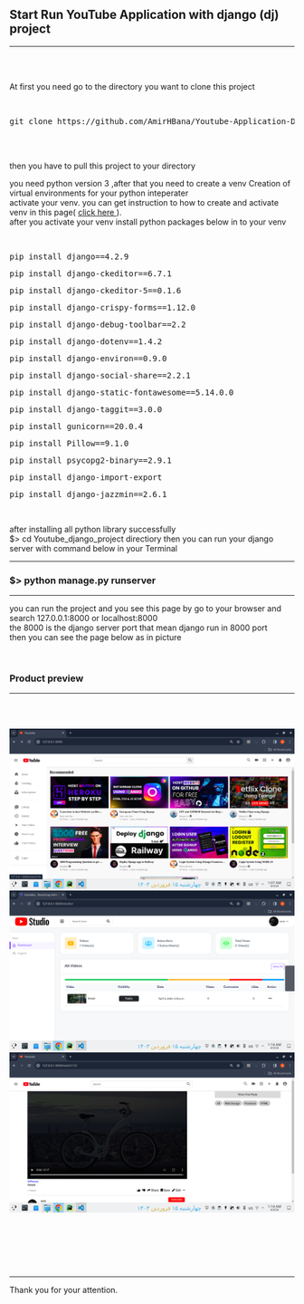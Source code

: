 <h2><strong>Start Run YouTube Application with  django (dj) project</strong></h2>

<hr>
<br>
<br>


<p>At first you need go to the directory you want to clone this project</p>

<br>

<div class="highlight highlight-source-shell notranslate position-relative overflow-auto" dir="auto"><pre>git clone https://github.com/AmirHBana/Youtube-Application-Django-web-framework-Fullstack.git</pre></div>


<br><br>


<p> then you have to pull this project to your directory<br>
  
   you need python version 3
    ,after that you need to create a venv Creation of virtual environments for your python inteperater<br>
  activate your venv. you can get instruction to how to create and activate venv in this page( <a href="https://docs.python.org/3/library/venv.html"> click here </a> ).<br>
  after you activate your venv install python packages below in to your venv
</p>


<br>

<div class="highlight highlight-source-shell notranslate position-relative overflow-auto" dir="auto"><pre>pip install django==4.2.9</pre></div>
<div class="highlight highlight-source-shell notranslate position-relative overflow-auto" dir="auto"><pre>pip install django-ckeditor==6.7.1</pre></div>
<div class="highlight highlight-source-shell notranslate position-relative overflow-auto" dir="auto"><pre>pip install django-ckeditor-5==0.1.6</pre></div>
<div class="highlight highlight-source-shell notranslate position-relative overflow-auto" dir="auto"><pre>pip install django-crispy-forms==1.12.0</pre></div>
<div class="highlight highlight-source-shell notranslate position-relative overflow-auto" dir="auto"><pre>pip install django-debug-toolbar==2.2</pre></div>
<div class="highlight highlight-source-shell notranslate position-relative overflow-auto" dir="auto"><pre>pip install django-dotenv==1.4.2</pre></div>
<div class="highlight highlight-source-shell notranslate position-relative overflow-auto" dir="auto"><pre>pip install django-environ==0.9.0</pre></div>
<div class="highlight highlight-source-shell notranslate position-relative overflow-auto" dir="auto"><pre>pip install django-social-share==2.2.1</pre></div>
<div class="highlight highlight-source-shell notranslate position-relative overflow-auto" dir="auto"><pre>pip install django-static-fontawesome==5.14.0.0</pre></div>
<div class="highlight highlight-source-shell notranslate position-relative overflow-auto" dir="auto"><pre>pip install django-taggit==3.0.0</pre></div>
<div class="highlight highlight-source-shell notranslate position-relative overflow-auto" dir="auto"><pre>pip install gunicorn==20.0.4</pre></div>
<div class="highlight highlight-source-shell notranslate position-relative overflow-auto" dir="auto"><pre>pip install Pillow==9.1.0</pre></div>
<div class="highlight highlight-source-shell notranslate position-relative overflow-auto" dir="auto"><pre>pip install psycopg2-binary==2.9.1</pre></div>
<div class="highlight highlight-source-shell notranslate position-relative overflow-auto" dir="auto"><pre>pip install django-import-export</pre></div>
<div class="highlight highlight-source-shell notranslate position-relative overflow-auto" dir="auto"><pre>pip install django-jazzmin==2.6.1</pre></div>


<br>

<p> after installing all python library successfully <br>
    $> cd Youtube_django_project directiory then
    you can run your django server with command below in your Terminal
</p>


<hr>

<h3> <strong>  $> python manage.py runserver </strong> </h3>

<hr>

<p> you can run the project and you see this page by go to your browser and search 127.0.0.1:8000 or localhost:8000 <br>
    the 8000 is the django server port that mean django run in 8000 port<br>
      then you can see the page below as in picture
</p>

<br>

<h3>Product preview </h3>
<hr>

<br><br>



<img src="https://github.com/AmirHBana/Youtube-Application-Django-web-framework-Fullstack/blob/main/Youtube_django_project/Product_preview_picture/pic1.png" alt="youtube demo project" style="max-width: 100%; max-height: 70%;">

<br>

<img src="https://github.com/AmirHBana/Youtube-Application-Django-web-framework-Fullstack/blob/main/Youtube_django_project/Product_preview_picture/pic2.png" alt="youtube demo project" style="max-width: 100%; max-height: 70%;">

<br>

<img src="https://github.com/AmirHBana/Youtube-Application-Django-web-framework-Fullstack/blob/main/Youtube_django_project/Product_preview_picture/pic3.png" alt="youtube demo project" style="max-width: 100%; max-height: 70%;">

<br><br>


<p> <br> <br> <hr>
    Thank you for your attention.
</p>
